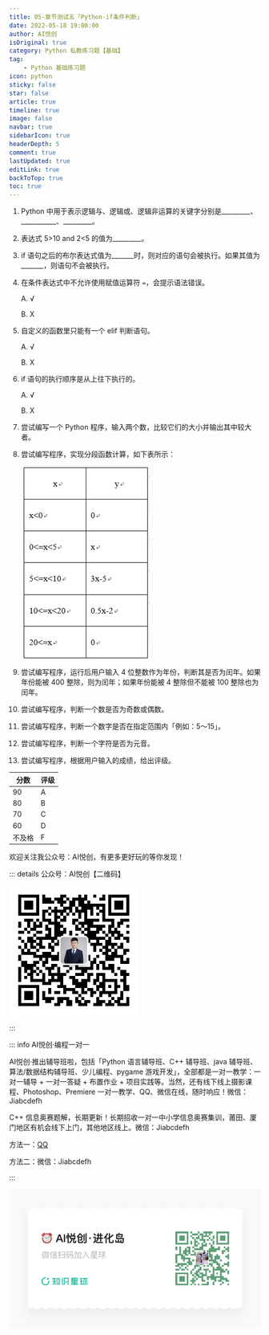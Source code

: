 ```yaml
---
title: 05-章节测试五「Python-if条件判断」
date: 2022-05-18 19:00:00
author: AI悦创
isOriginal: true
category: Python 私教练习题【基础】
tag:
    - Python 基础练习题
icon: python
sticky: false
star: false
article: true
timeline: true
image: false
navbar: true
sidebarIcon: true
headerDepth: 5
comment: true
lastUpdated: true
editLink: true
backToTop: true
toc: true
---
```


1. Python 中用于表示逻辑与、逻辑或、逻辑非运算的关键字分别是\_\_\_\_\_\_\_\_\_、\_\_\_\_\_\_\_\_\_\_\_、\_\_\_\_\_\_\_\_\_。

2. 表达式 5>10 and 2<5 的值为\_\_\_\_\_\_\_\_\_。

3. if 语句之后的布尔表达式值为\_\_\_\_\_\_\_时，则对应的语句会被执行。如果其值为\_\_\_\_\_\_\_，则语句不会被执行。

4. 在条件表达式中不允许使用赋值运算符 `=`，会提示语法错误。 

    A. √ 

    B. X

5. 自定义的函数里只能有一个 elif 判断语句。 

    A. √ 

    B. X

6. if 语句的执行顺序是从上往下执行的。 

    A. √ 

    B. X

7. 尝试编写一个 Python 程序，输入两个数，比较它们的大小并输出其中较大者。

8. 尝试编写程序，实现分段函数计算，如下表所示： 

    ![img](./q5.assets/612264bd5951e07d3a1d5466ecbd25f3.png)

9. 尝试编写程序，运行后用户输入 4 位整数作为年份，判断其是否为闰年。如果年份能被 400 整除，则为闰年；如果年份能被 4 整除但不能被 100 整除也为闰年。

10. 尝试编写程序，判断一个数是否为奇数或偶数。

11. 尝试编写程序，判断一个数字是否在指定范围内「例如：5～15」。

12. 尝试编写程序，判断一个字符是否为元音。

13. 尝试编写程序，根据用户输入的成绩，给出评级。

| 分数   | 评级 |
| ------ | ---- |
| 90     | A    |
| 80     | B    |
| 70     | C    |
| 60     | D    |
| 不及格 | F    |



欢迎关注我公众号：AI悦创，有更多更好玩的等你发现！

::: details 公众号：AI悦创【二维码】

![](/gzh.jpg)

:::

::: info AI悦创·编程一对一

AI悦创·推出辅导班啦，包括「Python 语言辅导班、C++ 辅导班、java 辅导班、算法/数据结构辅导班、少儿编程、pygame 游戏开发」，全部都是一对一教学：一对一辅导 + 一对一答疑 + 布置作业 + 项目实践等。当然，还有线下线上摄影课程、Photoshop、Premiere 一对一教学、QQ、微信在线，随时响应！微信：Jiabcdefh

C++ 信息奥赛题解，长期更新！长期招收一对一中小学信息奥赛集训，莆田、厦门地区有机会线下上门，其他地区线上。微信：Jiabcdefh

方法一：[QQ](http://wpa.qq.com/msgrd?v=3&uin=1432803776&site=qq&menu=yes)

方法二：微信：Jiabcdefh

:::

![](/zsxq.jpg)